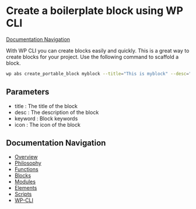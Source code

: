 # Create a boilerplate block using WP CLI

[Documentation Navigation](#documentation-navigation)

With WP CLI you can create blocks easily and quickly. This is a great way to create blocks for your project. Use the following command to scaffold a block.

```bash
wp abs create_portable_block myblock --title="This is myblock" --desc="This block is used for wds." --keyword="myblock" --icon="table-row-before"
```

## Parameters

-   title : The title of the block
-   desc : The description of the block
-   keyword : Block keywords
-   icon : The icon of the block

## Documentation Navigation

-   [Overview](Home.md)
-   [Philosophy](Philosophy.md)
-   [Functions](Functions.md)
-   [Blocks](Blocks.md)
-   [Modules](Modules.md)
-   [Elements](Elements.md)
-   [Scripts](Scripts.md)
-   [WP-CLI](WP-CLI.md)
